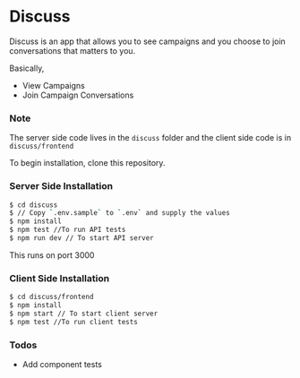 # Discuss

Discuss is an app that allows you to see campaigns and you choose to join conversations that matters to you.

Basically,

  - View Campaigns
  - Join Campaign Conversations

### Note

The server side code lives in the `discuss` folder and the client side code is in `discuss/frontend`

To begin installation, clone this repository.

### Server Side Installation

```sh
$ cd discuss
$ // Copy `.env.sample` to `.env` and supply the values
$ npm install
$ npm test //To run API tests
$ npm run dev // To start API server
```

This runs on port 3000

### Client Side Installation
```sh
$ cd discuss/frontend
$ npm install
$ npm start // To start client server
$ npm test //To run client tests
```

### Todos
 - Add component tests





